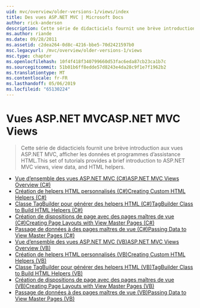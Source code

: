 ```yaml
---
uid: mvc/overview/older-versions-1/views/index
title: Des vues ASP.NET MVC | Microsoft Docs
author: rick-anderson
description: Cette série de didacticiels fournit une brève introduction aux vues ASP.NET MVC, afficher les données et programmes d’assistance HTML.
ms.author: riande
ms.date: 09/28/2011
ms.assetid: c2dea264-0d8c-4216-bbe5-70d2421597b0
msc.legacyurl: /mvc/overview/older-versions-1/views
msc.type: chapter
ms.openlocfilehash: 10f4f418f340799660d53fac6eda87cb23ca1b7c
ms.sourcegitcommit: 51b01b6ff8edde57d8243e4da28c9f1e7f1962b2
ms.translationtype: MT
ms.contentlocale: fr-FR
ms.lasthandoff: 05/06/2019
ms.locfileid: "65130224"
---
```

# <a name="aspnet-mvc-views"></a><span data-ttu-id="cf7da-103">Vues ASP.NET MVC</span><span class="sxs-lookup"><span data-stu-id="cf7da-103">ASP.NET MVC Views</span></span>

> <span data-ttu-id="cf7da-104">Cette série de didacticiels fournit une brève introduction aux vues ASP.NET MVC, afficher les données et programmes d’assistance HTML.</span><span class="sxs-lookup"><span data-stu-id="cf7da-104">This set of tutorials provides a brief introduction to ASP.NET MVC views, view data, and HTML helpers.</span></span>

- [<span data-ttu-id="cf7da-105">Vue d’ensemble des vues ASP.NET MVC (C#)</span><span class="sxs-lookup"><span data-stu-id="cf7da-105">ASP.NET MVC Views Overview (C#)</span></span>](asp-net-mvc-views-overview-cs.md)
- [<span data-ttu-id="cf7da-106">Création de helpers HTML personnalisés (C#)</span><span class="sxs-lookup"><span data-stu-id="cf7da-106">Creating Custom HTML Helpers (C#)</span></span>](creating-custom-html-helpers-cs.md)
- [<span data-ttu-id="cf7da-107">Classe TagBuilder pour générer des helpers HTML (C#)</span><span class="sxs-lookup"><span data-stu-id="cf7da-107">TagBuilder Class to Build HTML Helpers (C#)</span></span>](using-the-tagbuilder-class-to-build-html-helpers-cs.md)
- [<span data-ttu-id="cf7da-108">Création de dispositions de page avec des pages maîtres de vue (C#)</span><span class="sxs-lookup"><span data-stu-id="cf7da-108">Creating Page Layouts with View Master Pages (C#)</span></span>](creating-page-layouts-with-view-master-pages-cs.md)
- [<span data-ttu-id="cf7da-109">Passage de données à des pages maîtres de vue (C#)</span><span class="sxs-lookup"><span data-stu-id="cf7da-109">Passing Data to View Master Pages (C#)</span></span>](passing-data-to-view-master-pages-cs.md)
- [<span data-ttu-id="cf7da-110">Vue d’ensemble des vues ASP.NET MVC (VB)</span><span class="sxs-lookup"><span data-stu-id="cf7da-110">ASP.NET MVC Views Overview (VB)</span></span>](asp-net-mvc-views-overview-vb.md)
- [<span data-ttu-id="cf7da-111">Création de helpers HTML personnalisés (VB)</span><span class="sxs-lookup"><span data-stu-id="cf7da-111">Creating Custom HTML Helpers (VB)</span></span>](creating-custom-html-helpers-vb.md)
- [<span data-ttu-id="cf7da-112">Classe TagBuilder pour générer des helpers HTML (VB)</span><span class="sxs-lookup"><span data-stu-id="cf7da-112">TagBuilder Class to Build HTML Helpers (VB)</span></span>](using-the-tagbuilder-class-to-build-html-helpers-vb.md)
- [<span data-ttu-id="cf7da-113">Création de dispositions de page avec des pages maîtres de vue (VB)</span><span class="sxs-lookup"><span data-stu-id="cf7da-113">Creating Page Layouts with View Master Pages (VB)</span></span>](creating-page-layouts-with-view-master-pages-vb.md)
- [<span data-ttu-id="cf7da-114">Passage de données à des pages maîtres de vue (VB)</span><span class="sxs-lookup"><span data-stu-id="cf7da-114">Passing Data to View Master Pages (VB)</span></span>](passing-data-to-view-master-pages-vb.md)
